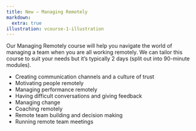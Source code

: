 ```yaml
---
title: New — Managing Remotely
markdown:
  extra: true
illustration: vcourse-1-illustration
---
```

Our Managing Remotely course will help you navigate the world of managing a team when you are all working remotely. We can tailor this course to suit your needs but it’s typically 2 days (split out into 90-minute modules).

* Creating communication channels and a culture of trust
* Motivating people remotely
* Managing performance remotely
* Having difficult conversations and giving feedback
* Managing change
* Coaching remotely
* Remote team building and decision making
* Running remote team meetings
